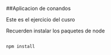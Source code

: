 ##Aplicacion de conandos

Este es el ejercicio del cusro

Recuerden instalar los paquetes de node 

````

npm install

````